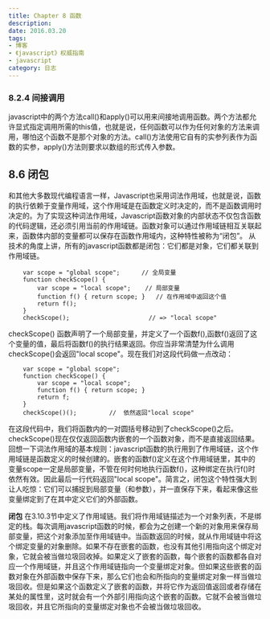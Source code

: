 ```yaml
---
title: Chapter 8 函数
description: 
date: 2016.03.20
tags:
- 博客
- 《javascript》权威指南
- javascript
category: 日志
---
```

### 8.2.4 间接调用
javascript中的两个方法call()和apply()可以用来间接地调用函数。两个方法都允许显式指定调用所需的this值，也就是说，任何函数可以作为任何对象的方法来调用，哪怕这个函数不是那个对象的方法。call()方法使用它自有的实参列表作为函数的实参，apply()方法则要求以数组的形式传入参数。

## 8.6 闭包
和其他大多数现代编程语言一样，Javascript也采用词法作用域，也就是说，函数的执行依赖于变量作用域，这个作用域是在函数定义时决定的，而不是函数调用时决定的。为了实现这种词法作用域，Javascript函数对象的内部状态不仅包含函数的代码逻辑，还必须引用当前的作用域链。函数对象可以通过作用域链相互关联起来，函数体内部的变量都可以保存在函数作用域内，这种特性被称为“闭包”。
从技术的角度上讲，所有的javascript函数都是闭包：它们都是对象，它们都关联到作用域链。

        var scope = "global scope";      // 全局变量
        function checkScope() {
            var scope = "local scope";    // 局部变量
            function f() { return scope; }   // 在作用域中返回这个值
            return f();
        }
        checkScope();                      // => "local scope"

checkScope() 函数声明了一个局部变量，并定义了一个函数f(),函数f()返回了这个变量的值，最后将函数f()的执行结果返回。你应当非常清楚为什么调用checkScope()会返回"local scope"。现在我们对这段代码做一点改动：

        var scope = "global scope";
        function checkScope() {
            var scope = "local scope";
            function f() { return scope; }
            return f;
        }
        checkScope()();         //  依然返回"local scope"

在这段代码中，我们将函数内的一对圆括号移动到了checkScope()之后。checkScope()现在仅仅返回函数内嵌套的一个函数对象，而不是直接返回结果。
回想一下词法作用域的基本规则：javascript函数的执行用到了作用域链，这个作用域链是函数定义的时候创建的。嵌套的函数f()定义在这个作用域链里，其中的变量scope一定是局部变量，不管在何时何地执行函数f()，这种绑定在执行f()时依然有效。因此最后一行代码返回"local scope"。简言之，闭包这个特性强大到让人吃惊：它们可以捕捉到局部变量（和参数），并一直保存下来，看起来像这些变量绑定到了在其中定义它们的外部函数。

**闭包**
在3.10.3节中定义了作用域链。我们将作用域链描述为一个对象列表，不是绑定的栈。每次调用javascript函数的时候，都会为之创建一个新的对象用来保存局部变量，把这个对象添加至作用域链中。当函数返回的时候，就从作用域链中将这个绑定变量的对象删除。如果不存在嵌套的函数，也没有其他引用指向这个绑定对象，它就会被当做垃圾回收掉。如果定义了嵌套的函数，每个嵌套的函数都各自对应一个作用域链，并且这个作用域链指向一个变量绑定对象。但如果这些嵌套的函数对象在外部函数中保存下来，那么它们也会和所指向的变量绑定对象一样当做垃圾回收。但是如果这个函数定义了嵌套的函数，并将它作为返回值返回或者存储在某处的属性里，这时就会有一个外部引用指向这个嵌套的函数。它就不会被当做垃圾回收，并且它所指向的变量绑定对象也不会被当做垃圾回收。















